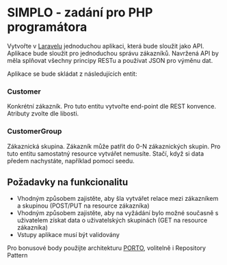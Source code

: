 # SIMPLO - zadání pro PHP programátora

Vytvořte v [Laravelu](https://laravel.com/) jednoduchou aplikaci, která bude sloužit jako API. Aplikace bude sloužit pro 
jednoduchou správu zákazníků. Navržená API by měla splňovat všechny principy RESTu a používat JSON pro výměnu dat.

Aplikace se bude skládat z následujících entit:

### Customer

Konkrétní zákazník. Pro tuto entitu vytvořte end-point dle REST konvence. Atributy zvolte dle libosti.

### CustomerGroup

Zákaznická skupina. Zákazník může patřit do 0-N zákaznických skupin. Pro tuto entitu samostatný resource vytvářet nemusíte. 
Stačí, když si data předem nachystáte, například pomocí seedu.

## Požadavky na funkcionalitu

 - Vhodným způsobem zajistěte, aby šla vytvářet relace mezi zákazníkem a skupinou (POST/PUT na resource zákazníka)
 - Vhodným způsobem zajistěte, aby na vyžádání bylo možné současně s uživatelem získat data o uživatelských skupinách (GET na resource zákazníka)
 - Vstupy aplikace musí být validovány

Pro bonusové body použijte architekturu [PORTO](https://github.com/Mahmoudz/Porto), volitelně i Repository Pattern
